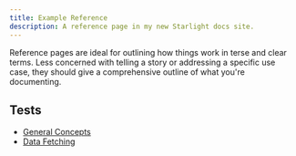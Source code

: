```yaml
---
title: Example Reference
description: A reference page in my new Starlight docs site.
---
```


Reference pages are ideal for outlining how things work in terse and clear terms.
Less concerned with telling a story or addressing a specific use case, they should give a comprehensive outline of what you're documenting.

## Tests

- [General Concepts](../guides/Architecture.md)
- [Data Fetching](../guides/DataFetchingGuide.md)
